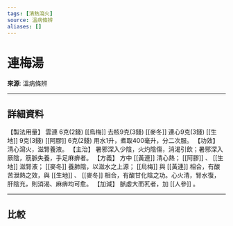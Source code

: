 ```yaml
---
tags: [清熱瀉火]
source: 溫病條辨
aliases: []
---
```


# 連梅湯

**來源**: 溫病條辨  

---

## 詳細資料
【製法用量】
雲連
6克(2錢) [[烏梅]] 去核9克(3錢) [[麥冬]] 連心9克(3錢) [[生地]] 9克(3錢) [[阿膠]] 6克(2錢)
用水1升，煮取400毫升，分二次服。
【功效】
清心瀉火，滋腎養液。
【主治】
暑邪深入少陰，火灼陰傷，消渴引飲；暑邪深入厥陰，筋脈失養，手足麻痹者。
【方義】
方中 [[黃連]] 清心熱； [[阿膠]] 、 [[生地]] 滋腎液； [[麥冬]] 養肺陰，以滋水之上源； [[烏梅]] 與 [[黃連]] 相合，有酸苦泄熱之效，與 [[生地]] 、 [[麥冬]] 相合，有酸甘化陰之功。心火清，腎水復，肝陰充，則消渴、麻痹均可愈。
【加減】
脈虛大而芤者，加 [[人參]] 。

---

## 比較

